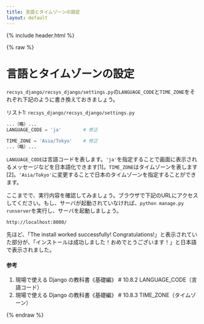 ```yaml
---
title: 言語とタイムゾーンの設定
layout: default
---
```


{% include header.html %}

{% raw %}

# 言語とタイムゾーンの設定

`recsys_django/recsys_django/settings.py`の`LANGUAGE_CODE`と`TIME_ZONE`をそれぞれ下記のように書き換えておきましょう。

リスト1: `recsys_django/recsys_django/settings.py`
```py
...（略）...
LANGUAGE_CODE = 'ja'        # 修正

TIME_ZONE = 'Asia/Tokyo'    # 修正
...（略）...
```

`LANGUAGE_CODE`は言語コードを表します。`'ja'`を指定することで画面に表示されるメッセージなどを日本語化できます[1]。`TIME_ZONE`はタイムゾーンを表します[2]。`'Asia/Tokyo'`に変更することで日本のタイムゾーンを指定することができます。

ここまでで、実行内容を確認してみましょう。ブラウザで下記のURLにアクセスしてください。もし、サーバが起動されていなければ、`python manage.py runserver`を実行し、サーバを起動しましょう。

`http://localhost:8000/`

先ほど、「The install worked successfully! Congratulations!」と表示されていた部分が、「インストールは成功しました！おめでとうございます！」と日本語で表示されました。

#### 参考
1. 現場で使える Django の教科書《基礎編》 # 10.8.2 LANGUAGE_CODE（言語コード）
1. 現場で使える Django の教科書《基礎編》 # 10.8.3 TIME_ZONE（タイムゾーン）

{% endraw %}
